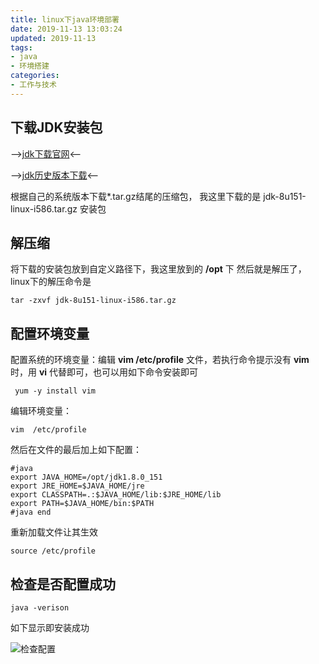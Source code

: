 ```yaml
---
title: linux下java环境部署
date: 2019-11-13 13:03:24
updated: 2019-11-13
tags:
- java
- 环境搭建
categories: 
- 工作与技术
---
```


## 下载JDK安装包

-->[jdk下载官网](https://www.oracle.com/technetwork/java/javase/downloads/jdk8-downloads-2133151.html)<--

-->[jdk历史版本下载](https://www.oracle.com/technetwork/java/javase/downloads/java-archive-javase8-2177648.html)<--

根据自己的系统版本下载*.tar.gz结尾的压缩包， 我这里下载的是 jdk-8u151-linux-i586.tar.gz 安装包

## 解压缩

将下载的安装包放到自定义路径下，我这里放到的 **/opt** 下
然后就是解压了，linux下的解压命令是

```shell
tar -zxvf jdk-8u151-linux-i586.tar.gz
```

## 配置环境变量

配置系统的环境变量：编辑 **vim /etc/profile** 文件，若执行命令提示没有 **vim** 时，用 **vi** 代替即可，也可以用如下命令安装即可

```shell
 yum -y install vim
```

编辑环境变量：

```shell
vim  /etc/profile
```

然后在文件的最后加上如下配置：

```shell
#java
export JAVA_HOME=/opt/jdk1.8.0_151
export JRE_HOME=$JAVA_HOME/jre
export CLASSPATH=.:$JAVA_HOME/lib:$JRE_HOME/lib
export PATH=$JAVA_HOME/bin:$PATH
#java end
```

重新加载文件让其生效

```shell
source /etc/profile
```

## 检查是否配置成功

```shell
java -verison
```

如下显示即安装成功

![检查配置](检查配置.png)
